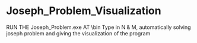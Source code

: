 # Joseph_Problem_Visualization
RUN THE Joseph_Problem.exe AT \bin
Type in N & M, automatically solving joseph problem and giving the visualization of the program
